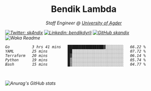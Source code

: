 <h1 align="center"> Bendik Lambda </h1>
<p align="center"><em>Staff Engineer @ <a href="http://www.uia.no">University of Agder</a></p>



[![Twitter: sk4ndix](https://img.shields.io/twitter/follow/sk4ndix?style=social)](https://twitter.com/sk4ndix)
[![Linkedin: bendikdyrli](https://img.shields.io/badge/-bendikdyrli-blue?style=flat-square&logo=Linkedin&logoColor=white&link=https://www.linkedin.com/in/bendikdyrli/)](https://www.linkedin.com/in/bendikdyrli/)
[![GitHub skandix](https://img.shields.io/github/followers/skandix?label=follow&style=social)](https://github.com/skandix)
![Waka Readme](https://github.com/skandix/skandix/workflows/Waka%20Readme/badge.svg)


<!--START_SECTION:waka-->
```text
Go          3 hrs 41 mins   ████████████████▓░░░░░░░░   66.22 % 
YAML        25 mins         ██░░░░░░░░░░░░░░░░░░░░░░░   07.72 % 
Terraform   20 mins         █▓░░░░░░░░░░░░░░░░░░░░░░░   06.14 % 
Python      19 mins         █▒░░░░░░░░░░░░░░░░░░░░░░░   05.74 % 
Bash        15 mins         █▒░░░░░░░░░░░░░░░░░░░░░░░   04.77 % 
```
<!--END_SECTION:waka-->

  <br>
  
![Anurag's GitHub stats](https://github-readme-stats.vercel.app/api?username=skandix&show_icons=true&theme=tokyonight)


